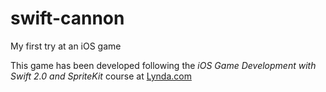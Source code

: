 # swift-cannon
My first try at an iOS game

This game has been developed following the *iOS Game Development with Swift 2.0 and SpriteKit* course at [Lynda.com](Lynda.com)
